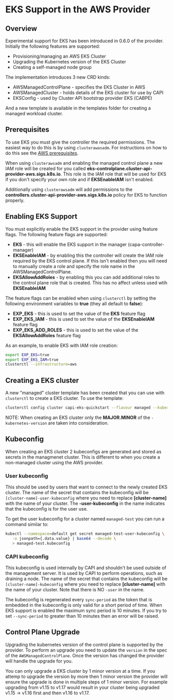 # EKS Support in the AWS Provider

## Overview

Experimental support for EKS has been introduced in 0.6.0 of the provider. Initially the following features are supported:

* Provisioning/managing an AWS EKS Cluster
* Upgrading the Kubernetes version of the EKS Cluster
* Creating a self-managed node group

The implementation introduces 3 new CRD kinds:

* AWSManagedControlPlane - specifies the EKS Cluster in AWS
* AWSManagedCluster - holds details of the EKS cluster for use by CAPI
* EKSConfig - used by Cluster API bootstrap provider EKS (CABPE)

And a new template is available in the templates folder for creating a managed workload cluster.

## Prerequisites

To use EKS you must give the controller the required permissions. The easiest way to do this is by using `clusterawasadm`. For instructions on how to do this see the [AWS prerequisites](prerequisites.md).

When using `clusterawsadm` and enabling the managed control plane a new IAM role will be created for you called **eks-controlplane.cluster-api-provider-aws.sigs.k8s.io**. This role is the IAM role that will be used for EKS if you don't specify your own role and if **EKSEnableIAM** isn't enabled.

Additionally using `clusterawsadm` will add permissions to the **controllers.cluster-api-provider-aws.sigs.k8s.io** policy for EKS to function properly.  

## Enabling EKS Support

You must explicitly enable the EKS support in the provider using feature flags. The following feature flags are supported:

* **EKS** - this will enable the EKS support in the manager (capa-controller-manager)
* **EKSEnableIAM** - by enabling this the controller will create the IAM role required by the EKS control plane. If this isn't enabled then you will need to manually create a role and specify the role name in the AWSManagedControlPlane.
* **EKSAllowAddRoles** - by enabling this you can add additional roles to the control plane role that is created. This has no affect unless used wtih __EKSEnableIAM__

The feature flags can be enabled when using `clusterctl` by setting the following environment variables to **true** (they all default to **false**):

* **EXP_EKS** - this is used to set the value of the **EKS** feature flag
* **EXP_EKS_IAM** - this is used to set the value of the **EKSEnableIAM** feature flag
* **EXP_EKS_ADD_ROLES** - this is used to set the value of the **EKSAllowAddRoles** feature flag

As an example, to enable EKS with IAM role creation:

```bash
export EXP_EKS=true
export EXP_EKS_IAM=true
clusterctl --infrastructure=aws
```

## Creating a EKS cluster

A new "managed" cluster template has been created that you can use with `clusterctl` to create a EKS cluster. To use the template:

```bash
clusterctl config cluster capi-eks-quickstart --flavour managed --kubernetes-version v1.17.3 --control-plane-machine-count=3 --worker-machine-count=3 > capi-eks-quickstart.yaml
```

NOTE: When creating an EKS cluster only the **MAJOR.MINOR** of the `-kubernetes-version` are taken into consideration. 

## Kubeconfig

When creating an EKS cluster 2 kubeconfigs are generated and stored as secrets in the managmenet cluster. This is different to when you create a non-managed cluster using the AWS provider.

### User kubeconfig

This should be used by users that want to connect to the newly created EKS cluster. The name of the secret that contains the kubeconfig will be `[cluster-name]-user-kubeconfig` where you need to replace **[cluster-name]** with the name of your cluster. The **-user-kubeconfig** in the name indicates that the kubeconfig is for the user use.

To get the user kubeconfig for a cluster named `managed-test` you can run a command similar to:

```bash
kubectl --namespace=default get secret managed-test-user-kubeconfig \
   -o jsonpath={.data.value} | base64 --decode \
   > managed-test.kubeconfig
```

### CAPI kubeconfig

This kubeconfig is used internally by CAPI and shouldn't be used outside of the management server. It is used by CAPI to perform operations, such as draining a node. The name of the secret that contains the kubeconfig will be `[cluster-name]-kubeconfig` where you need to replace **[cluster-name]** with the name of your cluster. Note that there is NO `-user` in the name.

The kubeconfig is regenerated every `sync-period` as the token that is embedded in the kubeconfig is only valid for a short period of time. When EKS support is enabled the maximum sync period is 10 minutes. If you try to set `--sync-period` to greater than 10 minutes then an error will be raised.

## Control Plane Upgrade

Upgrading the kubernetes version of the control plane is supported by the provider. To perform an upgrade you need to update the `version` in the spec of the `AWSManagedControlPlane`. Once the version has changed the provider will handle the upgrade for you.

You can only upgrade a EKS cluster by 1 minor version at a time. If you attemp to upgrade the version by more then 1 minor version the provider will ensure the upgrade is done in multiple steps of 1 minor version. For example upgrading from v1.15 to v1.17 would result in your cluster being upgraded v1.15 -> v1.16 first and then v1.16 to v1.17.

